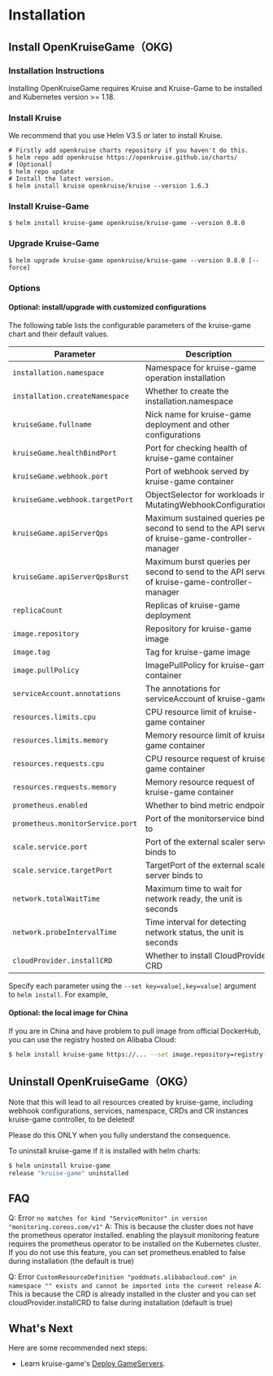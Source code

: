 # Installation

## Install OpenKruiseGame（OKG)

### Installation Instructions

Installing OpenKruiseGame requires Kruise and Kruise-Game to be installed and Kubernetes version >= 1.18.

### Install Kruise

We recommend that you use Helm V3.5 or later to install Kruise.

```shell
# Firstly add openkruise charts repository if you haven't do this.
$ helm repo add openkruise https://openkruise.github.io/charts/
# [Optional]
$ helm repo update
# Install the latest version.
$ helm install kruise openkruise/kruise --version 1.6.3
```

### Install Kruise-Game

```shell
$ helm install kruise-game openkruise/kruise-game --version 0.8.0
```

### Upgrade Kruise-Game

```shell
$ helm upgrade kruise-game openkruise/kruise-game --version 0.8.0 [--force]
```

### Options

#### Optional: install/upgrade with customized configurations

The following table lists the configurable parameters of the kruise-game chart and their default values.

| Parameter                        | Description                                                                                      | Default                          |
|----------------------------------|--------------------------------------------------------------------------------------------------|----------------------------------|
| `installation.namespace`         | Namespace for kruise-game operation installation                                                 | `kruise-game-system`             |
| `installation.createNamespace`   | Whether to create the installation.namespace                                                     | `true`                           |
| `kruiseGame.fullname`            | Nick name for kruise-game deployment and other configurations                                    | `kruise-game-controller-manager` |
| `kruiseGame.healthBindPort`      | Port for checking health of kruise-game container                                                | `8082`                           |
| `kruiseGame.webhook.port`        | Port of webhook served by kruise-game container                                                  | `443`                            |
| `kruiseGame.webhook.targetPort`  | ObjectSelector for workloads in MutatingWebhookConfigurations                                    | `9876`                           |
| `kruiseGame.apiServerQps`        | Maximum sustained queries per second to send to the API server of kruise-game-controller-manager | `5`                              |
| `kruiseGame.apiServerQpsBurst`   | Maximum burst queries per second to send to the API server of kruise-game-controller-manager     | `10`                             |
| `replicaCount`                   | Replicas of kruise-game deployment                                                               | `1`                              |
| `image.repository`               | Repository for kruise-game image                                                                 | `openkruise/kruise-game-manager` |
| `image.tag`                      | Tag for kruise-game image                                                                        | `v0.8.0`                         |
| `image.pullPolicy`               | ImagePullPolicy for kruise-game container                                                        | `Always`                         |
| `serviceAccount.annotations`     | The annotations for serviceAccount of kruise-game                                                | ` `                              |
| `resources.limits.cpu`           | CPU resource limit of kruise-game container                                                      | `500m`                           |
| `resources.limits.memory`        | Memory resource limit of kruise-game container                                                   | `1Gi`                            |
| `resources.requests.cpu`         | CPU resource request of kruise-game container                                                    | `10m`                            |
| `resources.requests.memory`      | Memory resource request of kruise-game container                                                 | `64Mi`                           |
| `prometheus.enabled`             | Whether to bind metric endpoint                                                                  | `true`                           |
| `prometheus.monitorService.port` | Port of the monitorservice bind to                                                               | `8080`                           |
| `scale.service.port`             | Port of the external scaler server binds to                                                      | `6000`                           |
| `scale.service.targetPort`       | TargetPort of the external scaler server binds to                                                | `6000`                           |
| `network.totalWaitTime`          | Maximum time to wait for network ready, the unit is seconds                                      | `60`                             |
| `network.probeIntervalTime`      | Time interval for detecting network status, the unit is seconds                                  | `5`                              |
| `cloudProvider.installCRD`       | Whether to install CloudProvider CRD                                                             | `true`                           |

Specify each parameter using the `--set key=value[,key=value]` argument to `helm install`. For example,

#### Optional: the local image for China

If you are in China and have problem to pull image from official DockerHub, you can use the registry hosted on Alibaba Cloud:

```bash
$ helm install kruise-game https://... --set image.repository=registry-cn-hangzhou.ack.aliyuncs.com/acs/kruise-game-manager
```

## Uninstall OpenKruiseGame（OKG）

Note that this will lead to all resources created by kruise-game, including webhook configurations, services, namespace, CRDs and CR instances kruise-game controller, to be deleted!

Please do this ONLY when you fully understand the consequence.

To uninstall kruise-game if it is installed with helm charts:

```bash
$ helm uninstall kruise-game
release "kruise-game" uninstalled
```

## FAQ

Q: Error `no matches for kind "ServiceMonitor" in version "monitoring.coreos.com/v1"`
A: This is because the cluster does not have the prometheus operator installed. enabling the playsuit monitoring feature requires the prometheus operator to be installed on the Kubernetes cluster. If you do not use this feature, you can set prometheus.enabled to false during installation (the default is true)

Q: Error `CustomResourceDefinition "poddnats.alibabacloud.com" in namespace "" exists and cannot be imported into the cureent release`
A: This is because the CRD is already installed in the cluster and you can set cloudProvider.installCRD to false during installation (default is true)

## What's Next
Here are some recommended next steps:
- Learn kruise-game's [Deploy GameServers](user-manuals/deploy-gameservers.md).
